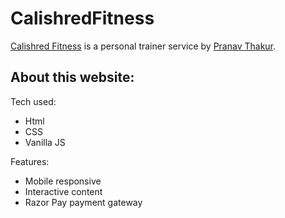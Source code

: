 # CalishredFitness

[Calishred Fitness](https://nikhilsourav.github.io/CalishredFitness/) is a personal trainer service by [Pranav Thakur](https://www.linkedin.com/in/pranav-calishred/).

## About this website:

Tech used:

- Html
- CSS
- Vanilla JS

Features:

- Mobile responsive
- Interactive content
- Razor Pay payment gateway
